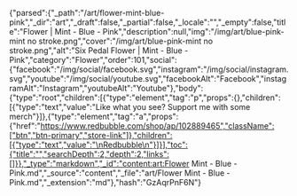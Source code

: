 {"parsed":{"_path":"/art/flower-mint-blue-pink","_dir":"art","_draft":false,"_partial":false,"_locale":"","_empty":false,"title":"Flower | Mint - Blue - Pink","description":null,"img":"/img/art/blue-pink-mint no stroke.png","cover":"/img/art/blue-pink-mint no stroke.png","alt":"Six Pedal Flower | Mint - Blue - Pink","category":"Flower","order":101,"social":{"facebook":"/img/social/facebook.svg","instagram":"/img/social/instagram.svg","youtube":"/img/social/youtube.svg","facebookAlt":"Facebook","instagramAlt":"Instagram","youtubeAlt":"Youtube"},"body":{"type":"root","children":[{"type":"element","tag":"p","props":{},"children":[{"type":"text","value":"Like what you see? Support me with some merch"}]},{"type":"element","tag":"a","props":{"href":"https://www.redbubble.com/shop/ap/102889465","className":["btn","btn-primary","store-link"]},"children":[{"type":"text","value":"\nRedbubble\n"}]}],"toc":{"title":"","searchDepth":2,"depth":2,"links":[]}},"_type":"markdown","_id":"content:art:Flower Mint - Blue - Pink.md","_source":"content","_file":"art/Flower Mint - Blue - Pink.md","_extension":"md"},"hash":"GzAqrPnF6N"}